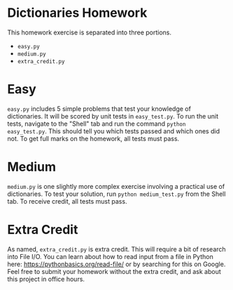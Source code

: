 # Dictionaries Homework

This homework exercise is separated into three portions. 

- `easy.py`
- `medium.py`
- `extra_credit.py`

# Easy
`easy.py` includes 5 simple problems that test your knowledge of dictionaries. It will be scored by unit tests in `easy_test.py`. To run the unit tests, navigate to the "Shell" tab and run the command `python easy_test.py`. This should tell you which tests passed and which ones did not. To get full marks on the homework, all tests must pass.

# Medium
`medium.py` is one slightly more complex exercise involving a practical use of dictionaries. To test your solution, run `python medium_test.py` from the Shell tab. To receive credit, all tests must pass.

# Extra Credit
As named, `extra_credit.py` is extra credit. This will require a bit of research into File I/O. You can learn about how to read input from a file in Python here: https://pythonbasics.org/read-file/ or by searching for this on Google. Feel free to submit your homework without the extra credit, and ask about this project in office hours. 

